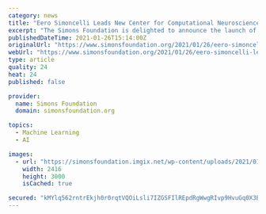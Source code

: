 ```yaml
---
category: news
title: "Eero Simoncelli Leads New Center for Computational Neuroscience"
excerpt: "The Simons Foundation is delighted to announce the launch of the (CCN) within the foundation’s Flatiron Institute in New York City. The new center, led by computational neuroscientist Eero Simoncelli,"
publishedDateTime: 2021-01-26T15:14:00Z
originalUrl: "https://www.simonsfoundation.org/2021/01/26/eero-simoncelli-leads-new-center-for-computational-neuroscience/"
webUrl: "https://www.simonsfoundation.org/2021/01/26/eero-simoncelli-leads-new-center-for-computational-neuroscience/"
type: article
quality: 24
heat: 24
published: false

provider:
  name: Simons Foundation
  domain: simonsfoundation.org

topics:
  - Machine Learning
  - AI

images:
  - url: "https://simonsfoundation.imgix.net/wp-content/uploads/2021/01/20152805/Simoncelli_Eero.jpg?auto=format&#038;q=90"
    width: 2416
    height: 3000
    isCached: true

secured: "kMYlq562rntrEkjh0r0rqtVQOiLsli7IZGSFIlREpdRgWwgRIvp9HvuGq0X3Bh9FGQB+jpNqFZlT5TShWN+d4mtZjntdUdGrrNz36vm8wrfbT/ZNyhJXhZvzv/gAs7Bg4q3bVReRvHbdRNA7i5f/4hVWsRTFzxWQW/cDOC3NDoPZfYV8n2jNgVTJQf8UOOO3Pny1ZN+9A0BFEzILd4HiHU0ZrYTvpLH82NPt1IY2ywnBltRUaCO7x+qQjP+8iqG7e86P4CiI5LoNjIiabrMCHE9vg2o4co41DEz6dHnG3fmJiljkbfjsaIfLAvdaJ2woeSwkt1gk+7jPJ8ZclFQksjM8SYtQx0GDkMUQnsREwuA=;EA0qaRLXuG8u+W7HKHMdqA=="
---
```


